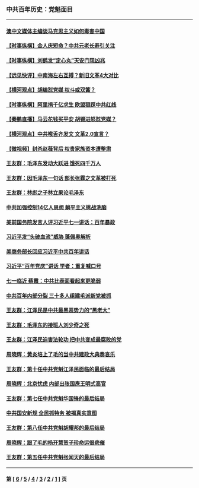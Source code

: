 ### 中共百年历史：党魁面目
---
#### [澳中文媒体主编谈马克思主义如何毒害中国](../../pages/nf1176107/n13257387.md?10080430) 
#### [【时事纵横】金人庆短命？中共元老长寿引关注](../../pages/nf1176107/n13217934.md?10080430) 
#### [【时事纵横】刘鹤发“定心丸”天安门现凶兆](../../pages/nf1176107/n13215416.md?10080430) 
#### [【远见快评】中南海左右互搏？新旧文革4大对比](../../pages/nf1176107/n13214745.md?10080430) 
#### [【横河观点】胡编怼党媒 权斗或双簧？](../../pages/nf1176107/n13210864.md?10080430) 
#### [【时事纵横】阿里捐千亿求生 欧盟狠踩中共红线](../../pages/nf1176107/n13206431.md?10080430) 
#### [【秦鹏直播】马云花钱买平安 胡锡进怒怼党媒？](../../pages/nf1176107/n13206392.md?10080430) 
#### [【横河观点】中共喉舌齐发文 文革2.0宣言？](../../pages/nf1176107/n13201248.md?10080430) 
#### [【微视频】封杀赵薇背后 权贵家族资本遭整肃](../../pages/nf1176107/n13197798.md?10080430) 
#### [王友群：毛泽东发动大跃进 饿死四千万人](../../pages/nf1176107/n13177158.md?10080430) 
#### [王友群：因毛泽东一句话 部长张霖之文革被打死](../../pages/nf1176107/n13161711.md?10080430) 
#### [王友群：林彪之子林立果论毛泽东](../../pages/nf1176107/n13128622.md?10080430) 
#### [中共加强控制14亿人思想 躺平主义挑战洗脑](../../pages/nf1176107/n13094299.md?10080430) 
#### [美前国务院发言人评习近平七一讲话：百年暴政](../../pages/nf1176107/n13066986.md?10080430) 
#### [习近平发“头破血流”威胁 蓬佩奥解析](../../pages/nf1176107/n13063604.md?10080430) 
#### [美商务部长回应习近平中共百年讲话](../../pages/nf1176107/n13062903.md?10080430) 
#### [习近平“百年党庆”讲话 学者：重复喊口号](../../pages/nf1176107/n13061411.md?10080430) 
#### [七一临近 蔡霞：中共比表面看起来更脆弱](../../pages/nf1176107/n13056418.md?10080430) 
#### [中共百年内部分裂 三十多人组建毛派新党被抓](../../pages/nf1176107/n13044023.md?10080430) 
#### [王友群：江泽民是中共最黑恶势力的“黑老大”](../../pages/nf1176107/n13022180.md?10080430) 
#### [王友群：毛泽东的接班人刘少奇之死](../../pages/nf1176107/n12991772.md?10080430) 
#### [王友群：江泽民迫害法轮功 把中共变成最腐败的党](../../pages/nf1176107/n12947347.md?10080430) 
#### [周晓辉：黄炎培上了毛的当中共建政大典奏哀乐](../../pages/nf1176107/n12942780.md?10080430) 
#### [王友群：第十任中共党魁江泽民面临的最后结局](../../pages/nf1176107/n12933748.md?10080430) 
#### [周晓辉：北京忧虑 内部出张国焘王明式高官](../../pages/nf1176107/n12931709.md?10080430) 
#### [王友群：第七任中共党魁华国锋的最后结局](../../pages/nf1176107/n12918457.md?10080430) 
#### [中共国安新规 全民抓特务 被揭真实意图](../../pages/nf1176107/n12911615.md?10080430) 
#### [王友群：第八任中共党魁胡耀邦的最后结局](../../pages/nf1176107/n12902918.md?10080430) 
#### [周晓辉：跟了毛的杨开慧贺子珍命运很悲催](../../pages/nf1176107/n12877804.md?10080430) 
#### [王友群：第五任中共党魁张闻天的最后结局](../../pages/nf1176107/n12865420.md?10080430) 

---
#### 第 [ [6](./6.md?10080430) / [5](./5.md?10080430) / [4](./4.md?10080430) / [3](./3.md?10080430) / [2](./2.md?10080430) / [1](./1.md?10080430) ] 页
